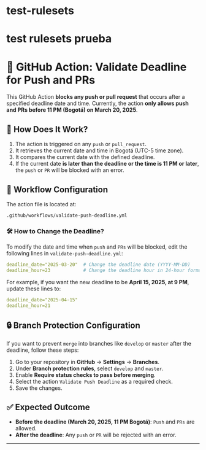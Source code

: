 # test-rulesets
test rulesets
prueba
=======
# 📜 GitHub Action: Validate Deadline for Push and PRs

This GitHub Action **blocks any push or pull request** that occurs after a specified deadline date and time. Currently, the action **only allows push and PRs before 11 PM (Bogotá) on March 20, 2025**.

## 🚀 How Does It Work?
1. The action is triggered on any `push` or `pull_request`.
2. It retrieves the current date and time in Bogotá (UTC-5 time zone).
3. It compares the current date with the defined deadline.
4. If the current date **is later than the deadline or the time is 11 PM or later**, the `push` or `PR` will be blocked with an error.

## 📂 Workflow Configuration
The action file is located at:
```
.github/workflows/validate-push-deadline.yml
```

### 🛠️ How to Change the Deadline?
To modify the date and time when `push` and `PRs` will be blocked, edit the following lines in `validate-push-deadline.yml`:

```yaml
deadline_date="2025-03-20"  # Change the deadline date (YYYY-MM-DD)
deadline_hour=23            # Change the deadline hour in 24-hour format (e.g., 22 for 10 PM)
```

For example, if you want the new deadline to be **April 15, 2025, at 9 PM**, update these lines to:
```yaml
deadline_date="2025-04-15"
deadline_hour=21
```

## 🔒 Branch Protection Configuration
If you want to prevent `merge` into branches like `develop` or `master` after the deadline, follow these steps:
1. Go to your repository in **GitHub** → **Settings** → **Branches**.
2. Under **Branch protection rules**, select `develop` and `master`.
3. Enable **Require status checks to pass before merging**.
4. Select the action `Validate Push Deadline` as a required check.
5. Save the changes.

## ✅ Expected Outcome
- **Before the deadline (March 20, 2025, 11 PM Bogotá)**: `Push` and `PRs` are allowed.
- **After the deadline**: Any `push` or `PR` will be rejected with an error.

---
